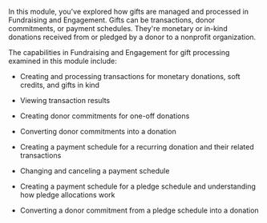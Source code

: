 In this module, you've explored how gifts are managed and processed in Fundraising and Engagement. Gifts can be transactions, donor commitments, or payment schedules. They're monetary or in-kind donations received from or pledged by a donor to a nonprofit organization.

The capabilities in Fundraising and Engagement for gift processing examined in this module include:

- Creating and processing transactions for monetary donations, soft credits, and gifts in kind

- Viewing transaction results

- Creating donor commitments for one-off donations

- Converting donor commitments into a donation

- Creating a payment schedule for a recurring donation and their related transactions

- Changing and canceling a payment schedule

- Creating a payment schedule for a pledge schedule and understanding how pledge allocations work

- Converting a donor commitment from a pledge schedule into a donation
